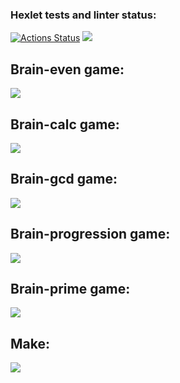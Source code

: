 ### Hexlet tests and linter status:
[![Actions Status](https://github.com/Fantom2954/frontend-project-44/actions/workflows/hexlet-check.yml/badge.svg)](https://github.com/Fantom2954/frontend-project-44/actions)
<a href="https://codeclimate.com/github/Fantom2954/frontend-project-44/maintainability"><img src="https://api.codeclimate.com/v1/badges/727a23e479e7f1bd387e/maintainability" /></a>
## Brain-even game:
<a href="https://asciinema.org/a/YZxQiqpbtxR55rYJ6M93Fr45u" target="_blank"><img src="https://asciinema.org/a/YZxQiqpbtxR55rYJ6M93Fr45u.svg" /></a>
## Brain-calc game:
<a href="https://asciinema.org/a/X7lsClzG5nbMWtKvI9apVhIMN" target="_blank"><img src="https://asciinema.org/a/X7lsClzG5nbMWtKvI9apVhIMN.svg" /></a>
## Brain-gcd game:
<a href="https://asciinema.org/a/QWqwqbiZY0IGt9HDhQnQ1rWbr" target="_blank"><img src="https://asciinema.org/a/QWqwqbiZY0IGt9HDhQnQ1rWbr.svg" /></a>
## Brain-progression game:
<a href="https://asciinema.org/a/8DFot4dyKhj4GkHFeg2IqU557" target="_blank"><img src="https://asciinema.org/a/8DFot4dyKhj4GkHFeg2IqU557.svg" /></a>
## Brain-prime game:
<a href="https://asciinema.org/a/viyO0ToBYIgoHYuEK4dJFs1Vk" target="_blank"><img src="https://asciinema.org/a/viyO0ToBYIgoHYuEK4dJFs1Vk.svg" /></a>
## Make: 
<a href="https://asciinema.org/a/AvbA2z3wJDCLAZbJJJoHrL9GO" target="_blank"><img src="https://asciinema.org/a/AvbA2z3wJDCLAZbJJJoHrL9GO.svg" /></a>
